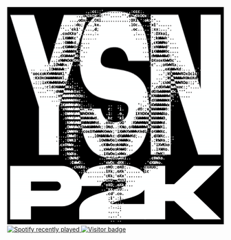 <img src="ysnp2k.png"/>

<a href="https://open.spotify.com/user/31ycrjaqg2t25h2ncemofwt6qtjm" target="_blank">
  <img src="https://spotify-recently-played-readme.vercel.app/api?user=31ycrjaqg2t25h2ncemofwt6qtjm&count=5&unique=true" alt="Spotify recently played" />
</a>

<a href="https://github.com/yungsnap">
  <img src="https://visitor-badge.laobi.icu/badge?page_id=yungsnap.yungsnap" alt="Visitor badge" />
</a>
